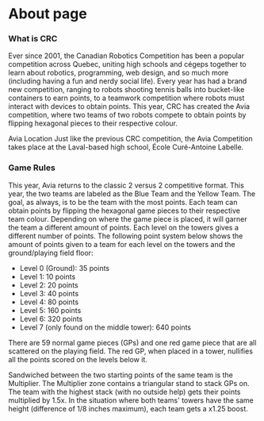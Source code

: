 # About page

<h3> What is CRC </h3>

Ever since 2001, the Canadian Robotics Competition has been a popular competition across Quebec, uniting high schools and cégeps together to learn about robotics, programming, web design, and so much more (including having a fun and nerdy social life). Every year has had a brand new competition, ranging to robots shooting tennis balls into bucket-like containers to earn points, to a teamwork competition where robots must interact with devices to obtain points. This year, CRC has created the Avia competition, where two teams of two robots compete to obtain points by flipping hexagonal pieces to their respective colour.

Avia Location
Just like the previous CRC competition, the Avia Competition takes place at the Laval-based high school, École Curé-Antoine Labelle. 


<h3> Game Rules </h3>
This year, Avia returns to the classic 2 versus 2 competitive format. This year, the two teams are labeled as the Blue Team and the Yellow Team. The goal, as always, is to be the team with the most points. Each team can obtain points by flipping the hexagonal game pieces to their respective team colour. Depending on where the game piece is placed, it will garner the team a different amount of points. Each level on the towers gives a different number of points. The following point system below shows the amount of points given to a team for each level on the towers and the ground/playing field floor:

<ul>
<li> Level 0 (Ground): 35 points </li>
<li>Level 1: 10 points </li>
<li>Level 2: 20 points </li>
<li>Level 3: 40 points </li>
<li>Level 4: 80 points </li>
<li>Level 5: 160 points </li>
<li>Level 6: 320 points </li>
<li>Level 7 (only found on the middle tower): 640 points </li>
</ul>


There are 59 normal game pieces (GPs) and one red game piece that are all scattered on the playing field. The red GP, when placed in a tower, nullifies all the points scored on the levels below it.

Sandwiched between the two starting points of the same team is the Multiplier. The Multiplier zone contains a triangular stand to stack GPs on. The team with the highest stack (with no outside help) gets their points multiplied by 1.5x. In the situation where both teams' towers have the same height (difference of 1/8 inches maximum), each team gets a x1.25 boost.


